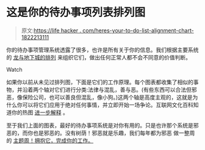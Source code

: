 # 这是你的待办事项列表排列图

> 原文:[https://life hacker . com/heres-your-to-do-list-alignment-chart-1822213111](https://lifehacker.com/heres-your-to-do-list-alignment-chart-1822213111)

你的待办事项管理系统透露了很多，也许是所有关于你的信息。我们根据主要系统的 [龙与地下城的排列](https://io9.gizmodo.com/the-best-dungeons-dragons-character-alignments-5965146#_ga=2.223371293.766295613.1516114000-1297080755.1497980211) 来组织它们，做出任何正常人都不会不同意的价值判断。

Watch

如果你以前从未见过排列图，下面是它们的工作原理。每个图表都收集了相似的事物，并沿着两个轴对它们进行分类:法律与混乱，善与恶。(有些东西可以合法但邪恶，像保险公司，也可以善良但混乱，像小狗。)这两个轴是高度主观的，这就是为什么你可以将它们应用于绝对任何事情，并立即开始一场争论。互联网文化百科知道你的热图 [进一步解释](http://knowyourmeme.com/memes/alignment-charts) 。

至于我们上面的图表，最好的待办事项系统是对你有用的。只是也许那个系统是邪恶的，而你也是邪恶的。没有树荫！邪恶就是乐趣，我们每年都为邪恶 做一整周的 [主题周！拥抱它，完成你的工作。](https://lifehacker.com/c/evil-week)